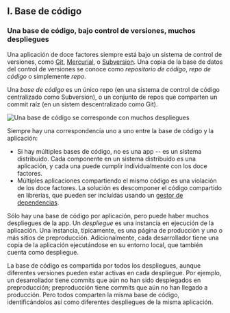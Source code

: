 ## I. Base de código
### Una base de código, bajo control de versiones, muchos despliegues

Una aplicación de doce factores siempre está bajo un sistema de control de versiones, como [Git](http://git-scm.com/), [Mercurial](http://mercurial.selenic.com/), o [Subversion](http://subversion.apache.org/).  Una copia de la base de datos del control de versiones se conoce como *repositorio de código*, *repo de código* o simplemente *repo*.

Una *base de código* es un único repo (en una sistema de control de código centralizado como Subversion), o un conjunto de repos que comparten un commit raíz (en un sistem descentralizado como Git).

![Una base de código se corresponde con muchos despliegues](/images/codebase-deploys.png)

Siempre hay una correspondencia uno a uno entre la base de código y la aplicación:

* Si hay múltiples bases de código, no es una app -- es un sistema distribuido. Cada componente en un sistema distribuido es una aplicación, y cada una puede cumplir individualmente con los doce factores.
* Múltiples aplicaciones compartiendo el mismo código es una violación de los doce factores.  La solución es descomponer el código compartido en librerías, que pueden ser incluídas usando un [gestor de dependencias](./dependencies).

Sólo hay una base de código por aplicación, pero puede haber muchos despliegues de la app. Un *despliegue* es una instancia en ejecución de la aplicación. Una instancia, típicamente, es una página de producción y uno o más sitios de preproducción. Adicionalmente, cada desarrollador tiene una copia de la aplicación ejecutándose en su entorno local, que también cuenta como despliegue.

La base de código es compartida por todos los despliegues, aunque diferentes versiones pueden estar activas en cada despliegue. Por ejemplo, un desarrollador tiene commits que aún no han sido desplegados en preproducción; preproducción tiene commits que aún no han llegado a producción. Pero todos comparten la misma base de código, identificándolos así como diferentes despliegues de la misma aplicación.

